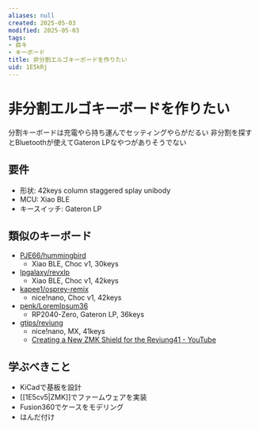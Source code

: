 ```yaml
---
aliases: null
created: 2025-05-03
modified: 2025-05-03
tags:
- 自キ
- キーボード
title: 非分割エルゴキーボードを作りたい
uid: 1E5kRj
---
```


# 非分割エルゴキーボードを作りたい

分割キーボードは充電やら持ち運んでセッティングやらがだるい
非分割を探すとBluetoothが使えてGateron LPなやつがありそうでない

## 要件

- 形状: 42keys column staggered splay unibody
- MCU: Xiao BLE
- キースイッチ: Gateron LP

## 類似のキーボード

- [PJE66/hummingbird](https://github.com/PJE66/hummingbird)
    - Xiao BLE, Choc v1, 30keys
- [lpgalaxy/revxlp](https://gitlab.com/lpgalaxy/revxlp)
    - Xiao BLE, Choc v1, 42keys
- [kapee1/osprey-remix](https://github.com/kapee1/osprey-remix)
    - nice!nano, Choc v1, 42keys
- [penk/LoremIpsum36](https://github.com/penk/LoremIpsum36)
    - RP2040-Zero, Gateron LP, 36keys
- [gtips/reviung](https://github.com/gtips/reviung)
    - nice!nano, MX, 41keys
    - [Creating a New ZMK Shield for the Reviung41 - YouTube](https://www.youtube.com/watch?v=KDYQkJblhgY)

## 学ぶべきこと

- KiCadで基板を設計
- [[1E5cv5|ZMK]]でファームウェアを実装
- Fusion360でケースをモデリング
- はんだ付け